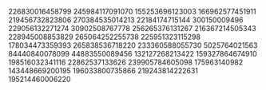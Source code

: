 226830016458799
245984117091070
155253696123003
166962577451911
219456732823806
270384535014213
22184174715144
300150009496
229056132271274
30902508767778
256265376131267
216367214505343
228945008853829
265064252255738
225951323115298
178034473359393
265838536718220
233360588055730
5025764021563
84440840078099
44883550089456
132127268213422
159327864674910
198516032341116
22862537133626
239905784605098
175963140982
143448669200195
196033800735866
219243814222631
195214460006220
